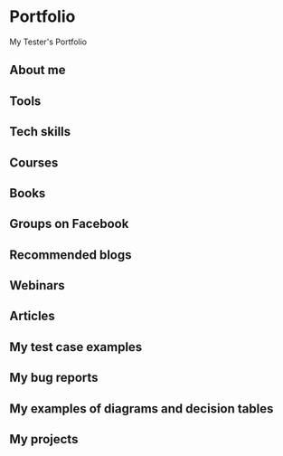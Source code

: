 # Portfolio
My Tester's Portfolio
<h2>About me</h2>

<h2>Tools</h2>

<h2>Tech skills</h2>

<h2>Courses</h2>

<h2>Books</h2>

<h2>Groups on Facebook</h2>

<h2>Recommended blogs</h2>

<h2>Webinars</h2>

<h2>Articles</h2>

<h2>My test case examples</h2>

<h2>My bug reports</h2>

<h2>My examples of diagrams and decision tables</h2>

<h2>My projects</h2>
